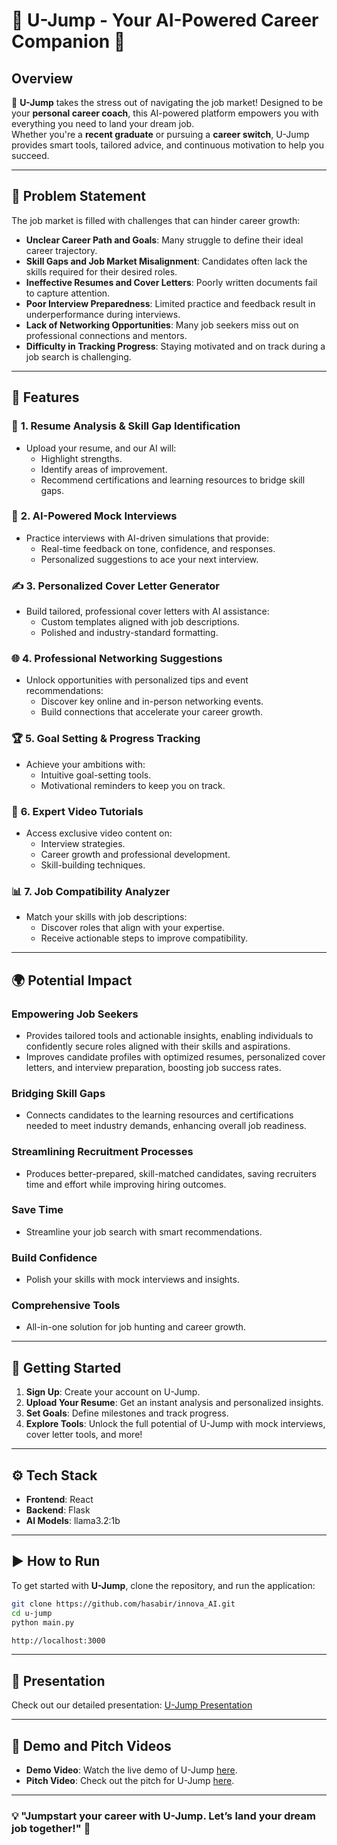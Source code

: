 # 🚀 U-Jump - Your AI-Powered Career Companion 🌟

## Overview

🎯 **U-Jump** takes the stress out of navigating the job market! Designed to be your **personal career coach**, this AI-powered platform empowers you with everything you need to land your dream job.  
Whether you're a **recent graduate** or pursuing a **career switch**, U-Jump provides smart tools, tailored advice, and continuous motivation to help you succeed.

---

## 🚧 Problem Statement

The job market is filled with challenges that can hinder career growth:  
- **Unclear Career Path and Goals**: Many struggle to define their ideal career trajectory.  
- **Skill Gaps and Job Market Misalignment**: Candidates often lack the skills required for their desired roles.  
- **Ineffective Resumes and Cover Letters**: Poorly written documents fail to capture attention.  
- **Poor Interview Preparedness**: Limited practice and feedback result in underperformance during interviews.  
- **Lack of Networking Opportunities**: Many job seekers miss out on professional connections and mentors.  
- **Difficulty in Tracking Progress**: Staying motivated and on track during a job search is challenging.
---

## 🌟 Features

### 📝 **1. Resume Analysis & Skill Gap Identification**
- Upload your resume, and our AI will:
  - Highlight strengths.
  - Identify areas of improvement.
  - Recommend certifications and learning resources to bridge skill gaps.

### 🎤 **2. AI-Powered Mock Interviews**
- Practice interviews with AI-driven simulations that provide:
  - Real-time feedback on tone, confidence, and responses.
  - Personalized suggestions to ace your next interview.

### ✍️ **3. Personalized Cover Letter Generator**
- Build tailored, professional cover letters with AI assistance:
  - Custom templates aligned with job descriptions.
  - Polished and industry-standard formatting.

### 🌐 **4. Professional Networking Suggestions**
- Unlock opportunities with personalized tips and event recommendations:
  - Discover key online and in-person networking events.
  - Build connections that accelerate your career growth.

### 🏆 **5. Goal Setting & Progress Tracking**
- Achieve your ambitions with:
  - Intuitive goal-setting tools.
  - Motivational reminders to keep you on track.

### 🎥 **6. Expert Video Tutorials**
- Access exclusive video content on:
  - Interview strategies.
  - Career growth and professional development.
  - Skill-building techniques.

### 📊 **7. Job Compatibility Analyzer**
- Match your skills with job descriptions:
  - Discover roles that align with your expertise.
  - Receive actionable steps to improve compatibility.

---
## 🌍 Potential Impact

### **Empowering Job Seekers**
- Provides tailored tools and actionable insights, enabling individuals to confidently secure roles aligned with their skills and aspirations.
- Improves candidate profiles with optimized resumes, personalized cover letters, and interview preparation, boosting job success rates.

### **Bridging Skill Gaps**
- Connects candidates to the learning resources and certifications needed to meet industry demands, enhancing overall job readiness.

### **Streamlining Recruitment Processes**
- Produces better-prepared, skill-matched candidates, saving recruiters time and effort while improving hiring outcomes.

### **Save Time**  
- Streamline your job search with smart recommendations.  

### **Build Confidence**  
- Polish your skills with mock interviews and insights.  

### **Comprehensive Tools**  
- All-in-one solution for job hunting and career growth.

---

## 🚀 Getting Started

1. **Sign Up**: Create your account on U-Jump.  
2. **Upload Your Resume**: Get an instant analysis and personalized insights.  
3. **Set Goals**: Define milestones and track progress.  
4. **Explore Tools**: Unlock the full potential of U-Jump with mock interviews, cover letter tools, and more!  

---

## ⚙️ Tech Stack

- **Frontend**: React 
- **Backend**: Flask  
- **AI Models**: llama3.2:1b  
---
## ▶️ How to Run   

To get started with **U-Jump**, clone the repository, and run the application:

```bash
git clone https://github.com/hasabir/innova_AI.git
cd u-jump
python main.py
```
```bash
http://localhost:3000
```
---

## 📄 Presentation  
Check out our detailed presentation: [U-Jump Presentation](presentation/Presentation.pdf)

---

## 🎥 Demo and Pitch Videos  

- **Demo Video**: Watch the live demo of U-Jump [here](https://youtu.be/65a7DEzEXts).  
- **Pitch Video**: Check out the pitch for U-Jump [here](https://youtu.be/WakEIgPTjZE).  

---


### 💡 "Jumpstart your career with U-Jump. Let’s land your dream job together!" 🎉


